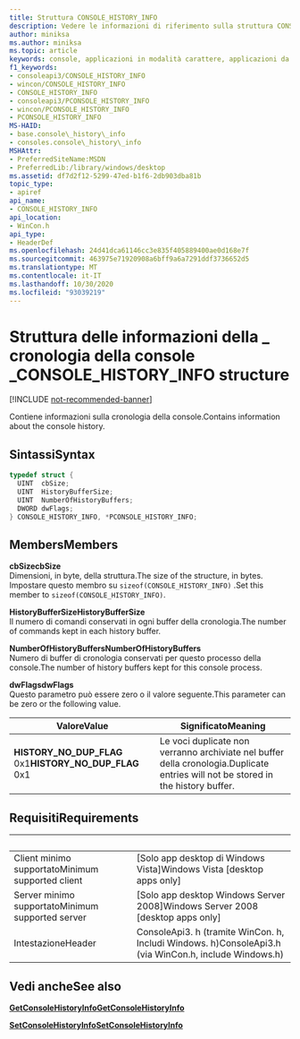 ```yaml
---
title: Struttura CONSOLE_HISTORY_INFO
description: Vedere le informazioni di riferimento sulla struttura CONSOLE_HISTORY_INFO, che contiene informazioni sulla cronologia della console.
author: miniksa
ms.author: miniksa
ms.topic: article
keywords: console, applicazioni in modalità carattere, applicazioni da riga di comando, applicazioni di terminale, api della console
f1_keywords:
- consoleapi3/CONSOLE_HISTORY_INFO
- wincon/CONSOLE_HISTORY_INFO
- CONSOLE_HISTORY_INFO
- consoleapi3/PCONSOLE_HISTORY_INFO
- wincon/PCONSOLE_HISTORY_INFO
- PCONSOLE_HISTORY_INFO
MS-HAID:
- base.console\_history\_info
- consoles.console\_history\_info
MSHAttr:
- PreferredSiteName:MSDN
- PreferredLib:/library/windows/desktop
ms.assetid: df7d2f12-5299-47ed-b1f6-2db903dba81b
topic_type:
- apiref
api_name:
- CONSOLE_HISTORY_INFO
api_location:
- WinCon.h
api_type:
- HeaderDef
ms.openlocfilehash: 24d41dca61146cc3e835f405889400ae0d168e7f
ms.sourcegitcommit: 463975e71920908a6bff9a6a7291ddf3736652d5
ms.translationtype: MT
ms.contentlocale: it-IT
ms.lasthandoff: 10/30/2020
ms.locfileid: "93039219"
---
```

# <a name="console_history_info-structure"></a><span data-ttu-id="34996-104">Struttura delle informazioni della \_ cronologia della console \_</span><span class="sxs-lookup"><span data-stu-id="34996-104">CONSOLE\_HISTORY\_INFO structure</span></span>

[!INCLUDE [not-recommended-banner](./includes/not-recommended-banner.md)]

<span data-ttu-id="34996-105">Contiene informazioni sulla cronologia della console.</span><span class="sxs-lookup"><span data-stu-id="34996-105">Contains information about the console history.</span></span>

## <a name="syntax"></a><span data-ttu-id="34996-106">Sintassi</span><span class="sxs-lookup"><span data-stu-id="34996-106">Syntax</span></span>

```C
typedef struct {
  UINT  cbSize;
  UINT  HistoryBufferSize;
  UINT  NumberOfHistoryBuffers;
  DWORD dwFlags;
} CONSOLE_HISTORY_INFO, *PCONSOLE_HISTORY_INFO;
```

## <a name="members"></a><span data-ttu-id="34996-107">Members</span><span class="sxs-lookup"><span data-stu-id="34996-107">Members</span></span>

<span data-ttu-id="34996-108">**cbSize**</span><span class="sxs-lookup"><span data-stu-id="34996-108">**cbSize**</span></span>  
<span data-ttu-id="34996-109">Dimensioni, in byte, della struttura.</span><span class="sxs-lookup"><span data-stu-id="34996-109">The size of the structure, in bytes.</span></span> <span data-ttu-id="34996-110">Impostare questo membro su `sizeof(CONSOLE_HISTORY_INFO)` .</span><span class="sxs-lookup"><span data-stu-id="34996-110">Set this member to `sizeof(CONSOLE_HISTORY_INFO)`.</span></span>

<span data-ttu-id="34996-111">**HistoryBufferSize**</span><span class="sxs-lookup"><span data-stu-id="34996-111">**HistoryBufferSize**</span></span>  
<span data-ttu-id="34996-112">Il numero di comandi conservati in ogni buffer della cronologia.</span><span class="sxs-lookup"><span data-stu-id="34996-112">The number of commands kept in each history buffer.</span></span>

<span data-ttu-id="34996-113">**NumberOfHistoryBuffers**</span><span class="sxs-lookup"><span data-stu-id="34996-113">**NumberOfHistoryBuffers**</span></span>  
<span data-ttu-id="34996-114">Numero di buffer di cronologia conservati per questo processo della console.</span><span class="sxs-lookup"><span data-stu-id="34996-114">The number of history buffers kept for this console process.</span></span>

<span data-ttu-id="34996-115">**dwFlags**</span><span class="sxs-lookup"><span data-stu-id="34996-115">**dwFlags**</span></span>  
<span data-ttu-id="34996-116">Questo parametro può essere zero o il valore seguente.</span><span class="sxs-lookup"><span data-stu-id="34996-116">This parameter can be zero or the following value.</span></span>

| <span data-ttu-id="34996-117">Valore</span><span class="sxs-lookup"><span data-stu-id="34996-117">Value</span></span> | <span data-ttu-id="34996-118">Significato</span><span class="sxs-lookup"><span data-stu-id="34996-118">Meaning</span></span> |
|-|-|
| <span data-ttu-id="34996-119">**HISTORY_NO_DUP_FLAG** 0x1</span><span class="sxs-lookup"><span data-stu-id="34996-119">**HISTORY_NO_DUP_FLAG** 0x1</span></span> | <span data-ttu-id="34996-120">Le voci duplicate non verranno archiviate nel buffer della cronologia.</span><span class="sxs-lookup"><span data-stu-id="34996-120">Duplicate entries will not be stored in the history buffer.</span></span>

## <a name="requirements"></a><span data-ttu-id="34996-121">Requisiti</span><span class="sxs-lookup"><span data-stu-id="34996-121">Requirements</span></span>

| &nbsp; | &nbsp; |
|-|-|
| <span data-ttu-id="34996-122">Client minimo supportato</span><span class="sxs-lookup"><span data-stu-id="34996-122">Minimum supported client</span></span> | <span data-ttu-id="34996-123">\[Solo app desktop di Windows Vista\]</span><span class="sxs-lookup"><span data-stu-id="34996-123">Windows Vista \[desktop apps only\]</span></span> |
| <span data-ttu-id="34996-124">Server minimo supportato</span><span class="sxs-lookup"><span data-stu-id="34996-124">Minimum supported server</span></span> | <span data-ttu-id="34996-125">\[Solo app desktop Windows Server 2008\]</span><span class="sxs-lookup"><span data-stu-id="34996-125">Windows Server 2008 \[desktop apps only\]</span></span> |
| <span data-ttu-id="34996-126">Intestazione</span><span class="sxs-lookup"><span data-stu-id="34996-126">Header</span></span> | <span data-ttu-id="34996-127">ConsoleApi3. h (tramite WinCon. h, Includi Windows. h)</span><span class="sxs-lookup"><span data-stu-id="34996-127">ConsoleApi3.h (via WinCon.h, include Windows.h)</span></span> |

## <a name="see-also"></a><span data-ttu-id="34996-128">Vedi anche</span><span class="sxs-lookup"><span data-stu-id="34996-128">See also</span></span>

[<span data-ttu-id="34996-129">**GetConsoleHistoryInfo**</span><span class="sxs-lookup"><span data-stu-id="34996-129">**GetConsoleHistoryInfo**</span></span>](getconsolehistoryinfo.md)

[<span data-ttu-id="34996-130">**SetConsoleHistoryInfo**</span><span class="sxs-lookup"><span data-stu-id="34996-130">**SetConsoleHistoryInfo**</span></span>](setconsolehistoryinfo.md)
